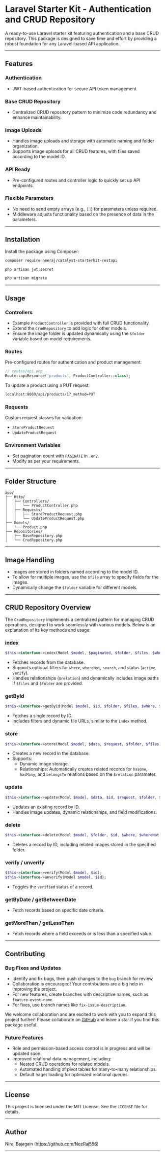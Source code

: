 # Laravel Starter Kit - Authentication and CRUD Repository

A ready-to-use Laravel starter kit featuring authentication and a base CRUD repository. This package is designed to save time and effort by providing a robust foundation for any Laravel-based API application.

---

## Features

### **Authentication**

-   JWT-based authentication for secure API token management.

### **Base CRUD Repository**

-   Centralized CRUD repository pattern to minimize code redundancy and enhance maintainability.

### **Image Uploads**

-   Handles image uploads and storage with automatic naming and folder organization.
-   Supports image uploads for all CRUD features, with files saved according to the model ID.

### **API Ready**

-   Pre-configured routes and controller logic to quickly set up API endpoints.

### **Flexible Parameters**

-   No need to send empty arrays (e.g., `[]`) for parameters unless required.
-   Middleware adjusts functionality based on the presence of data in the parameters.

---

## Installation

Install the package using Composer:

```bash
composer require neeraj/catalyst-starterkit-restapi
```


```bash
php artisan jwt:secret
```
```bash
php artisan migrate
```

---

## Usage

### **Controllers**

-   Example `ProductController` is provided with full CRUD functionality.
-   Extend the `CrudRepository` to add logic for other models.
-   Ensure the image folder is updated dynamically using the `$folder` variable based on model requirements.

### **Routes**

Pre-configured routes for authentication and product management:

```php
// routes/api.php
Route::apiResource('products', ProductController::class);
```

To update a product using a PUT request:

```bash
localhost:8000/api/products/1?_method=PUT
```

### **Requests**

Custom request classes for validation:

-   `StoreProductRequest`
-   `UpdateProductRequest`

### **Environment Variables**

-   Set pagination count with `PAGINATE` in `.env`.
-   Modify as per your requirements.

---

## Folder Structure

```
app/
├── Http/
│   ├── Controllers/
│   │   └── ProductController.php
│   ├── Requests/
│   │   ├── StoreProductRequest.php
│   │   └── UpdateProductRequest.php
├── Models/
│   └── Product.php
├── Repositories/
│   ├── BaseRepository.php
│   └── CrudRepository.php
```

---

## Image Handling

-   Images are stored in folders named according to the model ID.
-   To allow for multiple images, use the `$file` array to specify fields for the images.
-   Dynamically change the `$folder` variable for different models.

---

## CRUD Repository Overview

The `CrudRepository` implements a centralized pattern for managing CRUD operations, designed to work seamlessly with various models. Below is an explanation of its key methods and usage:

### **index**

```php
$this->interface->index(Model $model, $paginated, $folder, $files, $where, $whereNot, $search, $active, $verify, $relation);
```

-   Fetches records from the database.
-   Supports optional filters for `where`, `whereNot`, `search`, and status (`active`, `verify`).
-   Handles relationships (`$relation`) and dynamically includes image paths if `$files` and `$folder` are provided.

### **getById**

```php
$this->interface->getById(Model $model, $id, $folder, $files, $where, $whereNot, $search, $active, $verify, $relation);
```

-   Fetches a single record by ID.
-   Includes filters and dynamic file URLs, similar to the `index` method.

### **store**

```php
$this->interface->store(Model $model, $data, $request, $folder, $files, $modified_values, $hashing_values, $relation);
```

-   Creates a new record in the database.
-   Supports:
    -   Dynamic image storage.
    -   Relationships: Automatically creates related records for `hasOne`, `hasMany`, and `belongsTo` relations based on the `$relation` parameter.

### **update**

```php
$this->interface->update(Model $model, $data, $id, $request, $folder, $files, $modified_values, $hashing_values, $where, $whereNot, $search, $active, $verify, $relation);
```

-   Updates an existing record by ID.
-   Handles image updates, dynamic relationships, and field modifications.

### **delete**

```php
$this->interface->delete(Model $model, $folder, $id, $where, $whereNot, $search, $active, $verify, $relation);
```

-   Deletes a record by ID, including related images stored in the specified folder.

### **verify / unverify**

```php
$this->interface->verify(Model $model, $id);
$this->interface->unverify(Model $model, $id);
```

-   Toggles the `verified` status of a record.

### **getByDate / getBetweenDate**

-   Fetch records based on specific date criteria.

### **getMoreThan / getLessThan**

-   Fetch records where a field exceeds or is less than a specified value.

---

## Contributing

### **Bug Fixes and Updates**

-   Identify and fix bugs, then push changes to the `bug` branch for review.
-   Collaboration is encouraged! Your contributions are a big help in improving the project.
-   For new features, create branches with descriptive names, such as `feature-event-name`.
-   For fixes, use branch names like `fix-issue-description`.

We welcome collaboration and are excited to work with you to expand this project further! Please collaborate on [GitHub](https://github.com/NeeRaj556/Laravel-StarterKit-RestApi) and leave a star if you find this package useful.

### **Future Features**

-   Role and permission-based access control is in progress and will be updated soon.
-   Improved relational data management, including:
    -   Nested CRUD operations for related models.
    -   Automated handling of pivot tables for many-to-many relationships.
    -   Default eager loading for optimized relational queries.

---

## License

This project is licensed under the MIT License. See the `LICENSE` file for details.

---

## Author

Niraj Bajagain (https://github.com/NeeRaj556)

---

